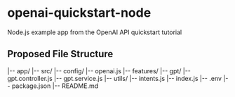 # openai-quickstart-node
Node.js example app from the OpenAI API quickstart tutorial

## Proposed File Structure
|-- app/
    |-- src/
        |-- config/
            |-- openai.js
        |-- features/
            |-- gpt/
                |-- gpt.controller.js
                |-- gpt.service.js
        |-- utils/
            |-- intents.js
        |-- index.js
    |-- .env
    |-- package.json
    |-- README.md
